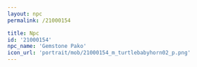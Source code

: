 ```yaml
---
layout: npc
permalink: /21000154

title: Npc
id: '21000154'
npc_name: 'Gemstone Pako'
icon_url: 'portrait/mob/21000154_m_turtlebabyhorn02_p.png'
---
```

